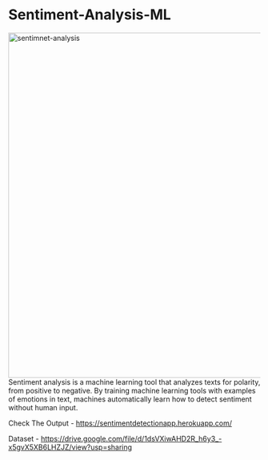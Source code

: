 # Sentiment-Analysis-ML

<img src="https://www.kdnuggets.com/images/sentiment-fig-1-689.jpg" alt='sentimnet-analysis' height=689 width=517> </a>
Sentiment analysis is a machine learning tool that analyzes texts for polarity, from positive to negative. By training machine learning tools with examples of emotions in text, machines automatically learn how to detect sentiment without human input.

Check The Output - https://sentimentdetectionapp.herokuapp.com/


Dataset - https://drive.google.com/file/d/1dsVXiwAHD2R_h6y3_-x5gvX5XB6LHZJZ/view?usp=sharing
